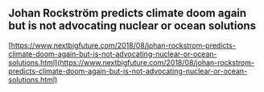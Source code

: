 ## Johan Rockström predicts climate doom again but is not advocating nuclear or ocean solutions
  
  [https://www.nextbigfuture.com/2018/08/johan-rockstrom-predicts-climate-doom-again-but-is-not-advocating-nuclear-or-ocean-solutions.html](https://www.nextbigfuture.com/2018/08/johan-rockstrom-predicts-climate-doom-again-but-is-not-advocating-nuclear-or-ocean-solutions.html)